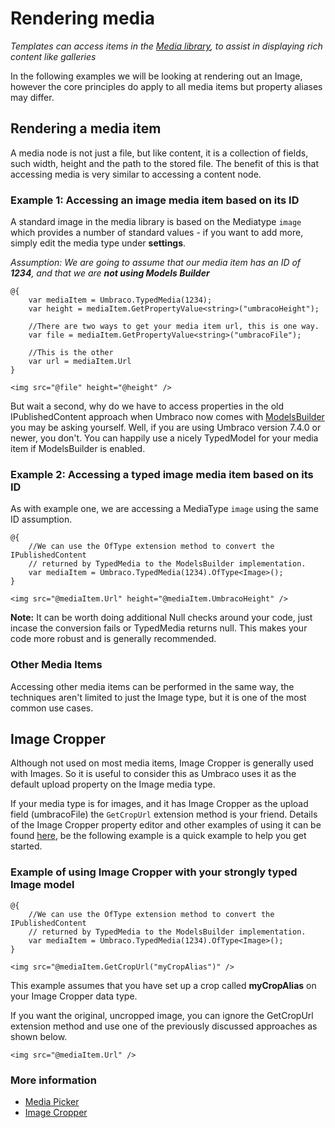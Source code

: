 # Rendering media

_Templates can access items in the [Media library](../../Data/Creating-Media/index.md), to assist in displaying rich content like galleries_

In the following examples we will be looking at rendering out an Image, however the core principles do apply to all media items but property aliases may differ.

## Rendering a media item
A media node is not just a file, but like content, it is a collection of fields, such width, height and the path to the stored file. The benefit of this is that accessing media is very similar to accessing a content node.

### Example 1: Accessing an image media item based on its ID
A standard image in the media library is based on the Mediatype `image` which provides a number of standard values - if you want to add more, simply edit the media type under **settings**.

_Assumption: We are going to assume that our media item has an ID of **1234**, and that we are **not using Models Builder**_

    @{
        var mediaItem = Umbraco.TypedMedia(1234);
        var height = mediaItem.GetPropertyValue<string>("umbracoHeight");

        //There are two ways to get your media item url, this is one way.
        var file = mediaItem.GetPropertyValue<string>("umbracoFile");

        //This is the other
        var url = mediaItem.Url
    }

    <img src="@file" height="@height" />

But wait a second, why do we have to access properties in the old IPublishedContent approach when Umbraco now comes with [ModelsBuilder](../../../Reference/Templating/Modelsbuilder/index.md) you may be asking yourself. Well, if you are using Umbraco version 7.4.0 or newer, you don't. You can happily use a nicely TypedModel for your media item if ModelsBuilder is enabled.

### Example 2: Accessing a typed image media item based on its ID
As with example one, we are accessing a MediaType `image` using the same ID assumption. 

    @{
        //We can use the OfType extension method to convert the IPublishedContent 
        // returned by TypedMedia to the ModelsBuilder implementation.
        var mediaItem = Umbraco.TypedMedia(1234).OfType<Image>();
    }

    <img src="@mediaItem.Url" height="@mediaItem.UmbracoHeight" />

**Note:** It can be worth doing additional Null checks around your code, just incase the conversion fails or TypedMedia returns null. This makes your code more robust and is generally recommended.

### Other Media Items
Accessing other media items can be performed in the same way, the techniques aren't limited to just the Image type, but it is one of the most common use cases.



## Image Cropper
Although not used on most media items, Image Cropper is generally used with Images. So it is useful to consider this as Umbraco uses it as the default upload property on the Image media type.

If your media type is for images, and it has Image Cropper as the upload field (umbracoFile) the `GetCropUrl` extension method is your friend. Details of the Image Cropper property editor and other examples of using it can be found [here](../../Backoffice/Property-Editors/Built-in-Property-Editors/Image-Cropper.md), be the following example is a quick example to help you get started.

### Example of using Image Cropper with your strongly typed Image model

    @{
        //We can use the OfType extension method to convert the IPublishedContent 
        // returned by TypedMedia to the ModelsBuilder implementation.
        var mediaItem = Umbraco.TypedMedia(1234).OfType<Image>();
    }

    <img src="@mediaItem.GetCropUrl("myCropAlias")" />

This example assumes that you have set up a crop called **myCropAlias** on your Image Cropper data type.        

If you want the original, uncropped image, you can ignore the GetCropUrl extension method and use one of the previously discussed approaches as shown below.

    <img src="@mediaItem.Url" />

### More information
- [Media Picker](../../Backoffice/Property-Editors/Built-in-Property-Editors/Media-Picker2.md)
- [Image Cropper](../../Backoffice/Property-Editors/Built-in-Property-Editors/Image-Cropper.md)
